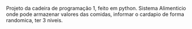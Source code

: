 Projeto da cadeira de programação 1, feito em python.
Sistema Alimenticio onde pode armazenar valores das comidas, informar o cardapio de forma randomica, ter 3 niveis.
